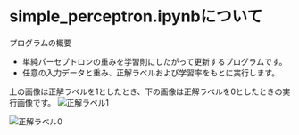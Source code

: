 # simple_perceptron.ipynbについて
プログラムの概要
* 単純パーセプトロンの重みを学習則にしたがって更新するプログラムです。
* 任意の入力データと重み、正解ラベルおよび学習率をもとに実行します。
  
上の画像は正解ラベルを1としたとき、下の画像は正解ラベルを0としたときの実行画像です。
![正解ラベル1](https://github.com/Hiro-ch/AI/assets/77562519/d62bf65d-c91e-455b-8697-07782f5fb4a1)

![正解ラベル0](https://github.com/Hiro-ch/AI/assets/77562519/bab14822-28cb-42e3-9ecb-cff9462d57f1)
